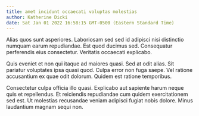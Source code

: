 ```yaml
---
title: amet incidunt occaecati voluptas molestias
author: Katherine Dicki
date: Sat Jan 01 2022 16:58:15 GMT-0500 (Eastern Standard Time)
---
```

Alias quos sunt asperiores. Laboriosam sed sed id adipisci nisi distinctio numquam earum repudiandae. Est quod ducimus sed. Consequatur perferendis eius consectetur. Veritatis occaecati explicabo.

 Quis eveniet et non qui itaque ad maiores quasi. Sed at odit alias. Sit pariatur voluptates ipsa quasi quod. Culpa error non fuga saepe. Vel ratione accusantium ex quae odit dolorum. Quidem est ratione temporibus.

 Consectetur culpa officia illo quasi. Explicabo aut sapiente harum neque quis et repellendus. Et reiciendis repudiandae cum quidem exercitationem sed est. Ut molestias recusandae veniam adipisci fugiat nobis dolore. Minus laudantium magnam sequi non.